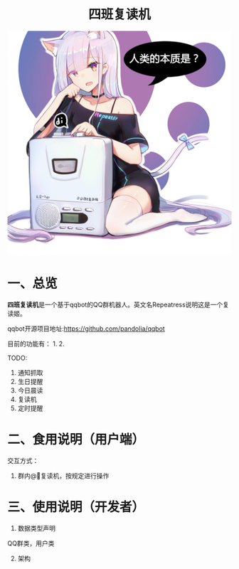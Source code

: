 <center>

# **四班复读机**

<!-- ![](image/2.jpg) -->
![](image/1.jpg)
</center>

# 一、总览
**四班复读机**是一个基于qqbot的QQ群机器人。英文名Repeatress说明这是一个复读姬。

qqbot开源项目地址:https://github.com/pandolia/qqbot

目前的功能有：
1. 
2. 

TODO:
1. 通知抓取
2. 生日提醒
3. 今日晨读
4. 复读机
5. 定时提醒

# 二、食用说明（用户端）

交互方式：
1. 群内@复读机，按规定进行操作


# 三、使用说明（开发者）

1. 数据类型声明

QQ群类，用户类

2. 架构
